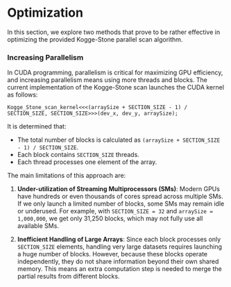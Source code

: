 # Optimization
In this section, we explore two methods that prove to be rather effective in optimizing the provided Kogge-Stone parallel scan algorithm.
### Increasing Parallelism
In CUDA programming, parallelism is critical for maximizing GPU efficiency, and increasing parallelism means using more threads and blocks. The current implementation of the Kogge-Stone scan launches the CUDA kernel as follows:
```c=
Kogge_Stone_scan_kernel<<<(arraySize + SECTION_SIZE - 1) / SECTION_SIZE, SECTION_SIZE>>>(dev_x, dev_y, arraySize);
```
It is determined that:
* The total number of blocks is calculated as `(arraySize + SECTION_SIZE - 1) / SECTION_SIZE`.
* Each block contains `SECTION_SIZE` threads.
* Each thread processes one element of the array.

The main limitations of this approach are:

1. **Under-utilization of Streaming Multiprocessors (SMs)**: Modern GPUs have hundreds or even thousands of cores spread across multiple SMs. If we only launch a limited number of blocks, some SMs may remain idle or underused. For example, with `SECTION_SIZE = 32` and `arraySize = 1,000,000`, we get only 31,250 blocks, which may not fully use all available SMs.

2. **Inefficient Handling of Large Arrays**: Since each block processes only `SECTION_SIZE` elements, handling very large datasets requires launching a huge number of blocks. However, because these blocks operate independently, they do not share information beyond their own shared memory. This means an extra computation step is needed to merge the partial results from different blocks.

